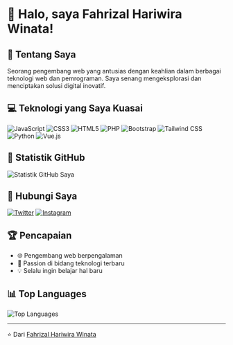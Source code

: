 # 👋 Halo, saya Fahrizal Hariwira Winata!

## 🚀 Tentang Saya
Seorang pengembang web yang antusias dengan keahlian dalam berbagai teknologi web dan pemrograman. Saya senang mengeksplorasi dan menciptakan solusi digital inovatif.

## 💻 Teknologi yang Saya Kuasai
![JavaScript](https://img.shields.io/badge/-JavaScript-F7DF1E?style=flat-square&logo=javascript&logoColor=black)
![CSS3](https://img.shields.io/badge/-CSS3-1572B6?style=flat-square&logo=css3)
![HTML5](https://img.shields.io/badge/-HTML5-E34F26?style=flat-square&logo=html5&logoColor=white)
![PHP](https://img.shields.io/badge/-PHP-777BB4?style=flat-square&logo=php&logoColor=white)
![Bootstrap](https://img.shields.io/badge/-Bootstrap-563D7C?style=flat-square&logo=bootstrap)
![Tailwind CSS](https://img.shields.io/badge/-Tailwind%20CSS-38B2AC?style=flat-square&logo=tailwind-css&logoColor=white)
![Python](https://img.shields.io/badge/-Python-3776AB?style=flat-square&logo=python&logoColor=white)
![Vue.js](https://img.shields.io/badge/-Vue.js-4FC08D?style=flat-square&logo=vue-dot-js&logoColor=white)

## 🌟 Statistik GitHub
![Statistik GitHub Saya](https://github-readme-stats.vercel.app/api?username=fahrizalhairiwawinata&show_icons=true&theme=radical)

## 🔗 Hubungi Saya
[![Twitter](https://img.shields.io/badge/-Twitter-1DA1F2?style=flat-square&logo=twitter&logoColor=white)](https://twitter.com/TranscendA11)
[![Instagram](https://img.shields.io/badge/-Instagram-E4405F?style=flat-square&logo=instagram&logoColor=white)](https://instagram.com/rzlwinata)

## 🏆 Pencapaian
- 🌐 Pengembang web berpengalaman
- 🚀 Passion di bidang teknologi terbaru
- 💡 Selalu ingin belajar hal baru

## 📊 Top Languages
![Top Languages](https://github-readme-stats.vercel.app/api/top-langs/?username=fahrizalhairiwawinata&layout=compact&theme=radical)

---

⭐️ Dari [Fahrizal Hariwira Winata](https://github.com/FahrizalHW)
